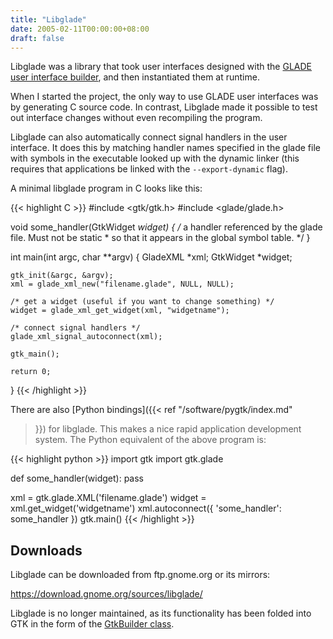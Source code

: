 ```yaml
---
title: "Libglade"
date: 2005-02-11T00:00:00+08:00
draft: false
---
```


Libglade was a library that took user interfaces designed with the
[GLADE user interface builder](https://glade.gnome.org/), and then
instantiated them at runtime.

<!--more-->

When I started the project, the only way to use GLADE user interfaces
was by generating C source code.  In contrast, Libglade made it
possible to test out interface changes without even recompiling the
program.

Libglade can also automatically connect signal handlers in the user
interface.  It does this by matching handler names specified in the
glade file with symbols in the executable looked up with the dynamic
linker (this requires that applications be linked with the
`--export-dynamic` flag).

A minimal libglade program in C looks like this:

{{< highlight C >}}
#include <gtk/gtk.h>
#include <glade/glade.h>

void
some_handler(GtkWidget *widget)
{
    /* a handler referenced by the glade file.  Must not be static
     * so that it appears in the global symbol table. */
}

int
main(int argc, char **argv)
{
    GladeXML *xml;
    GtkWidget *widget;

    gtk_init(&argc, &argv);
    xml = glade_xml_new("filename.glade", NULL, NULL);

    /* get a widget (useful if you want to change something) */
    widget = glade_xml_get_widget(xml, "widgetname");

    /* connect signal handlers */
    glade_xml_signal_autoconnect(xml);

    gtk_main();

    return 0;
}
{{< /highlight >}}

There are also [Python bindings]({{< ref "/software/pygtk/index.md"
>}}) for libglade.  This makes a nice rapid application development
system.  The Python equivalent of the above program is:

{{< highlight python >}}
import gtk
import gtk.glade

def some_handler(widget):
    pass

xml = gtk.glade.XML('filename.glade')
widget = xml.get_widget('widgetname')
xml.autoconnect({
  'some_handler': some_handler
})
gtk.main()
{{< /highlight >}}

## Downloads

Libglade can be downloaded from ftp.gnome.org or its mirrors:

https://download.gnome.org/sources/libglade/

Libglade is no longer maintained, as its functionality has been folded
into GTK in the form of the [GtkBuilder
class](https://developer.gnome.org/gtk3/stable/GtkBuilder.html).
